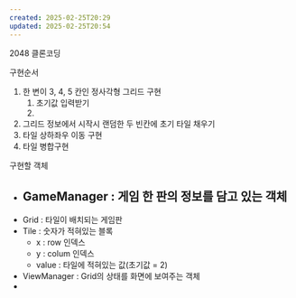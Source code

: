 ```yaml
---
created: 2025-02-25T20:29
updated: 2025-02-25T20:54
---
```

2048 클론코딩

구현순서
1. 한 변이 3, 4, 5 칸인 정사각형 그리드 구현
	1. 초기값 입력받기
	2. 
2. 그리드 정보에서 시작시 랜덤한 두 빈칸에 초기 타일 채우기
3. 타일 상하좌우 이동 구현
4. 타일 병합구현

구현할 객체
- GameManager : 게임 한 판의 정보를 담고 있는 객체
	- 
- Grid : 타일이 배치되는 게임판
- Tile : 숫자가 적혀있는 블록
	- x : row 인덱스
	- y : colum 인덱스
	- value : 타일에 적혀있는 값(초기값 = 2)
- ViewManager : Grid의 상태를 화면에 보여주는 객체
- 